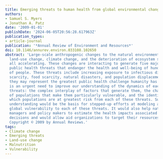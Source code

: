```yaml
---
title: Emerging threats to human health from global environmental change
authors:
- Samuel S. Myers
- Jonathan A. Patz
date: '2009-01-01'
publishDate: '2024-06-05T20:56:28.617963Z'
publication_types:
- article-journal
publication: '*Annual Review of Environment and Resources*'
doi: 10.1146/annurev.environ.033108.102650
abstract: 'Large-scale anthropogenic changes to the natural environment, including
  land-use change, climate change, and the deterioration of ecosystem services, are
  all accelerating. These changes are interacting to generate five major emerging
  public health threats that endanger the health and well-being of hundreds of millions
  of people. These threats include increasing exposure to infectious disease, water
  scarcity, food scarcity, natural disasters, and population displacement. Taken together,
  they may represent the greatest public health challenge humanity has faced. There
  is an urgent need to improve our understanding of the dynamics of each of these
  threats: the complex interplay of factors that generate them, the characteristics
  of populations that make them particularly vulnerable, and the identification of
  which populations are at greatest risk from each of these threats. Such improved
  understanding would be the basis for stepped-up efforts at modeling and mapping
  global vulnerability to each of these threats. It would also help natural resource
  managers and policy makers to estimate the health impacts associated with their
  decisions and would allow aid organizations to target their resources more effectively.
  Copyright © 2009 by Annual Reviews.'
tags:
- Climate change
- Emerging threats
- Land-use change
- Malnutrition
- Vulnerability
---
```

